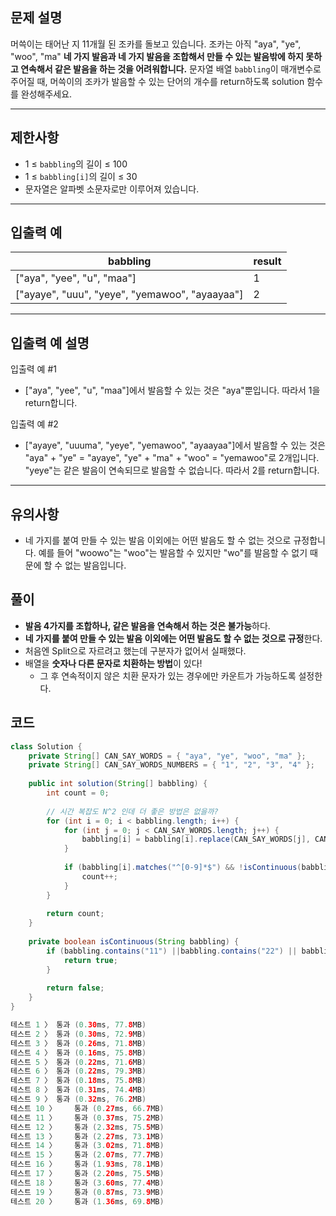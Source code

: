 ## **문제 설명**

머쓱이는 태어난 지 11개월 된 조카를 돌보고 있습니다. 조카는 아직 "aya", "ye", "woo", "ma" **네 가지 발음과 네 가지 발음을 조합해서 만들 수 있는 발음밖에 하지 못하고 연속해서 같은 발음을 하는 것을 어려워합니다.** 문자열 배열 `babbling`이 매개변수로 주어질 때, 머쓱이의 조카가 발음할 수 있는 단어의 개수를 return하도록 solution 함수를 완성해주세요.

---

## 제한사항

- 1 ≤ `babbling`의 길이 ≤ 100
- 1 ≤ `babbling[i]`의 길이 ≤ 30
- 문자열은 알파벳 소문자로만 이루어져 있습니다.

---

## 입출력 예

| babbling | result |
| --- | --- |
| ["aya", "yee", "u", "maa"] | 1 |
| ["ayaye", "uuu", "yeye", "yemawoo", "ayaayaa"] | 2 |

---

## 입출력 예 설명

입출력 예 #1

- ["aya", "yee", "u", "maa"]에서 발음할 수 있는 것은 "aya"뿐입니다. 따라서 1을 return합니다.

입출력 예 #2

- ["ayaye", "uuuma", "yeye", "yemawoo", "ayaayaa"]에서 발음할 수 있는 것은 "aya" + "ye" = "ayaye", "ye" + "ma" + "woo" = "yemawoo"로 2개입니다. "yeye"는 같은 발음이 연속되므로 발음할 수 없습니다. 따라서 2를 return합니다.

---

## 유의사항

- 네 가지를 붙여 만들 수 있는 발음 이외에는 어떤 발음도 할 수 없는 것으로 규정합니다. 예를 들어 "woowo"는 "woo"는 발음할 수 있지만 "wo"를 발음할 수 없기 때문에 할 수 없는 발음입니다.

## 풀이

- **발음 4가지를 조합하나, 같은 발음을 연속해서 하는 것은 불가능**하다.
- **네 가지를 붙여 만들 수 있는 발음 이외에는 어떤 발음도 할 수 없는 것으로 규정**한다.
- 처음엔 Split으로 자르려고 했는데 구분자가 없어서 실패했다.
- 배열을 **숫자나 다른 문자로 치환하는 방법**이 있다!
    - 그 후 연속적이지 않은 치환 문자가 있는 경우에만 카운트가 가능하도록 설정한다.

## 코드

```java
class Solution {
    private String[] CAN_SAY_WORDS = { "aya", "ye", "woo", "ma" };
    private String[] CAN_SAY_WORDS_NUMBERS = { "1", "2", "3", "4" };
    
    public int solution(String[] babbling) {
        int count = 0;
        
        // 시간 복잡도 N^2 인데 더 좋은 방법은 없을까?
        for (int i = 0; i < babbling.length; i++) {
            for (int j = 0; j < CAN_SAY_WORDS.length; j++) {
                babbling[i] = babbling[i].replace(CAN_SAY_WORDS[j], CAN_SAY_WORDS_NUMBERS[j]);
            }
            
            if (babbling[i].matches("^[0-9]*$") && !isContinuous(babbling[i])) {
                count++;
            }
        }
        
        return count;
    }
    
    private boolean isContinuous(String babbling) {
        if (babbling.contains("11") ||babbling.contains("22") || babbling.contains("33") || babbling.contains("44")) {
            return true;
        }
        
        return false;
    }
}

테스트 1 〉	통과 (0.30ms, 77.8MB)
테스트 2 〉	통과 (0.30ms, 72.9MB)
테스트 3 〉	통과 (0.26ms, 71.8MB)
테스트 4 〉	통과 (0.16ms, 75.8MB)
테스트 5 〉	통과 (0.22ms, 71.6MB)
테스트 6 〉	통과 (0.22ms, 79.3MB)
테스트 7 〉	통과 (0.18ms, 75.8MB)
테스트 8 〉	통과 (0.31ms, 74.4MB)
테스트 9 〉	통과 (0.32ms, 76.2MB)
테스트 10 〉	통과 (0.27ms, 66.7MB)
테스트 11 〉	통과 (0.37ms, 75.2MB)
테스트 12 〉	통과 (2.32ms, 75.5MB)
테스트 13 〉	통과 (2.27ms, 73.1MB)
테스트 14 〉	통과 (3.02ms, 71.8MB)
테스트 15 〉	통과 (2.07ms, 77.7MB)
테스트 16 〉	통과 (1.93ms, 78.1MB)
테스트 17 〉	통과 (2.20ms, 75.5MB)
테스트 18 〉	통과 (3.60ms, 77.4MB)
테스트 19 〉	통과 (0.87ms, 73.9MB)
테스트 20 〉	통과 (1.36ms, 69.8MB)
```
